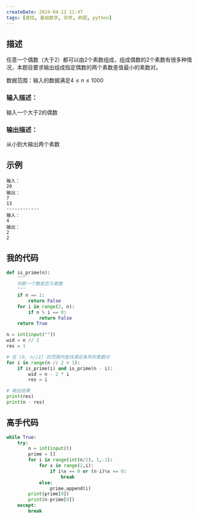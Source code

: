 ```yaml
---
createDate: 2024-04-12 11:47
tags: [查找, 基础数学, 穷举, 刷题, python]
---
```

## 描述

任意一个偶数（大于2）都可以由2个素数组成，组成偶数的2个素数有很多种情况，本题目要求输出组成指定偶数的两个素数差值最小的素数对。

数据范围：输入的数据满足$4≤n≤1000$

### 输入描述：

输入一个大于2的偶数

### 输出描述：

从小到大输出两个素数

## 示例
```0
输入：
20
输出：
7
13
------------
输入：
4
输出：
2
2
```
## 我的代码
```python
def is_prime(n):
    """
    判断一个数是否为素数
    """
    if n == 1:
        return False
    for i in range(2, n):
        if n % i == 0:
            return False
    return True

n = int(input(""))
wid = n // 2
res = 1

# 在 [0, n//2] 的范围内查找满足条件的素数对
for i in range(n // 2 + 1):
    if is_prime(i) and is_prime(n - i):
        wid = n - 2 * i
        res = i

# 输出结果
print(res)
print(n - res)
```
## 高手代码
```python
while True:
    try:
        n = int(input())
        prime = []
        for i in range(int(n/2), 1,-1):
            for x in range(2,i):
                if i%x == 0 or (n-i)%x == 0:
                    break
            else:
                prime.append(i)
        print(prime[0])
        print(n-prime[0])
    except:
        break
```

